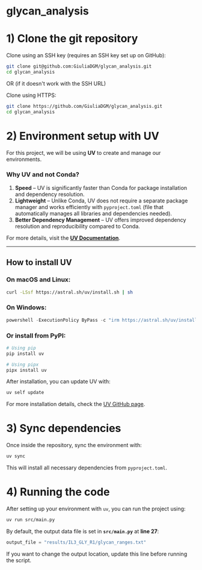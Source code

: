 # glycan_analysis

# 1) **Clone the git repository**

Clone using an SSH key (requires an SSH key set up on GitHub):
```sh
git clone git@github.com:GiuliaDGM/glycan_analysis.git
cd glycan_analysis
```

OR (if it doesn't work with the SSH URL)

Clone using HTTPS:
```sh
git clone https://github.com/GiuliaDGM/glycan_analysis.git
cd glycan_analysis
```

# 2) Environment setup with UV

For this project, we will be using **UV** to create and manage our environments.

### Why UV and not Conda?
1. **Speed** – UV is significantly faster than Conda for package installation and dependency resolution.
2. **Lightweight** – Unlike Conda, UV does not require a separate package manager and works efficiently with `pyproject.toml` (file that automatically manages all libraries and dependencies needed).
3. **Better Dependency Management** – UV offers improved dependency resolution and reproducibility compared to Conda.

For more details, visit the **[UV Documentation](https://astral.sh/uv/)**.

---

## How to install UV

### **On macOS and Linux:**
```sh
curl -LSsf https://astral.sh/uv/install.sh | sh
```

### **On Windows:**
```powershell
powershell -ExecutionPolicy ByPass -c "irm https://astral.sh/uv/install.ps1 | iex"
```

### **Or install from PyPI:**
```sh
# Using pip
pip install uv

# Using pipx
pipx install uv
```

After installation, you can update UV with:
```sh
uv self update
```

For more installation details, check the [UV GitHub page](https://github.com/astral-sh/uv).

# 3) **Sync dependencies**

Once inside the repository, sync the environment with:
```sh
uv sync
```

This will install all necessary dependencies from `pyproject.toml`.



# 4) **Running the code**

After setting up your environment with `uv`, you can run the project using:

```sh
uv run src/main.py
```

By default, the output data file is set in **`src/main.py`** at **line 27**:

```python
output_file = "results/IL3_GLY_R1/glycan_ranges.txt"
```

If you want to change the output location, update this line before running the script.
